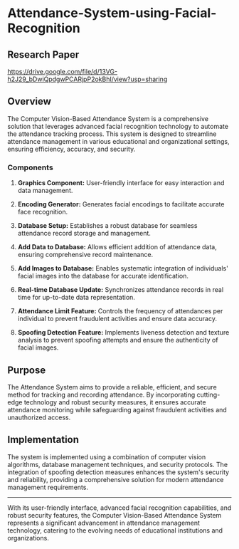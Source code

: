 # Attendance-System-using-Facial-Recognition
## Research Paper
https://drive.google.com/file/d/13VG-h2J29_bDwiQpdgwPCARjpP2okBhI/view?usp=sharing
## Overview

The Computer Vision-Based Attendance System is a comprehensive solution that leverages advanced facial recognition technology to automate the attendance tracking process. This system is designed to streamline attendance management in various educational and organizational settings, ensuring efficiency, accuracy, and security.

### Components

1. **Graphics Component:** User-friendly interface for easy interaction and data management.

2. **Encoding Generator:** Generates facial encodings to facilitate accurate face recognition.

3. **Database Setup:** Establishes a robust database for seamless attendance record storage and management.

4. **Add Data to Database:** Allows efficient addition of attendance data, ensuring comprehensive record maintenance.

5. **Add Images to Database:** Enables systematic integration of individuals' facial images into the database for accurate identification.

6. **Real-time Database Update:** Synchronizes attendance records in real time for up-to-date data representation.

7. **Attendance Limit Feature:** Controls the frequency of attendances per individual to prevent fraudulent activities and ensure data accuracy.

8. **Spoofing Detection Feature:** Implements liveness detection and texture analysis to prevent spoofing attempts and ensure the authenticity of facial images.

## Purpose

The Attendance System aims to provide a reliable, efficient, and secure method for tracking and recording attendance. By incorporating cutting-edge technology and robust security measures, it ensures accurate attendance monitoring while safeguarding against fraudulent activities and unauthorized access.

## Implementation

The system is implemented using a combination of computer vision algorithms, database management techniques, and security protocols. The integration of spoofing detection measures enhances the system's security and reliability, providing a comprehensive solution for modern attendance management requirements.

---

With its user-friendly interface, advanced facial recognition capabilities, and robust security features, the Computer Vision-Based Attendance System represents a significant advancement in attendance management technology, catering to the evolving needs of educational institutions and organizations.
